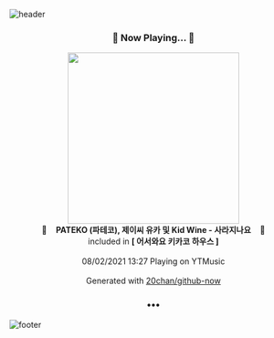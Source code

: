 ![header](https://capsule-render.vercel.app/api?type=wave&height=170&section=header&text=Hi.%20I'm%20SHIFT&fontColor=090707&fontAlignX=45&fontAlignY=65&fontSize=100)

<h3 align="center">🎵 Now Playing... 🎵</h3>
<p align="center">
  <a href="https://music.youtube.com/watch?v=HCefnNBtCd8">
    <img width="300" src="https://lh3.googleusercontent.com/fO9W2zC5sHaTKFacWRb-AbJ3FOUiqjpo5DI64xbm9CzyCWFKWuykabZE2dikdCx3caoc2VbeqeNKTU75Uw">
  </a>
  <br>
  🎵&nbsp&nbsp&nbsp <b>PATEKO (파테코), 제이씨 유카 및 Kid Wine - 사라지나요</b> &nbsp&nbsp&nbsp🎵
  <br>
  included in <b>[ 어서와요 키카코 하우스 ]</b>
  
  <br />
  <br />
  08/02/2021 13:27 Playing on YTMusic
  <br />
  <br />
  Generated with <a href="https://github.com/20chan/github-now">20chan/github-now</a>
</p>

<h3 align="center">•••</h3>

![footer](https://capsule-render.vercel.app/api?type=wave&height=150&section=footer)
